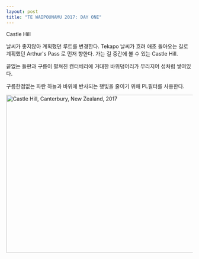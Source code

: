 ```yaml
---
layout: post
title: "TE WAIPOUNAMU 2017: DAY ONE"
---
```


Castle Hill

날씨가 좋지않아 계획했던 루트를 변경한다. Tekapo 날씨가 흐려 애초 돌아오는 길로 계획했던 Arthur's Pass 로 먼저 향한다. 가는 길 중간에 볼 수 있는 Castle Hill.

끝없는 들판과 구릉이 펼쳐진 캔터베리에 거대한 바위덩어리가 무리지어 성처럼 쌓여있다.

구름한점없는 파란 하늘과 바위에 반사되는 햇빛을 줄이기 위해 PL필터를 사용한다.
<div class="post">
<a data-flickr-embed="true"  href="https://www.flickr.com/photos/paulseo/34250301864/in/dateposted/" title="Castle Hill, Canterbury, New Zealand, 2017"><img src="https://c1.staticflickr.com/5/4233/34250301864_79c1369742_z.jpg" width="640" height="427" alt="Castle Hill, Canterbury, New Zealand, 2017"></a><script async src="//embedr.flickr.com/assets/client-code.js" charset="utf-8"></script>
</div>